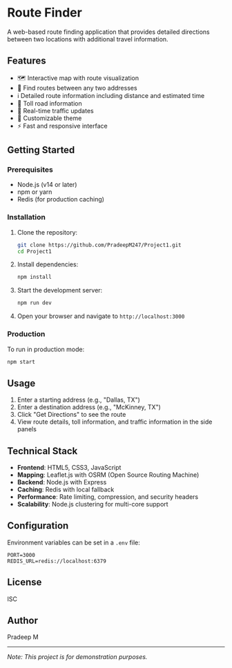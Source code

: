 # Route Finder

A web-based route finding application that provides detailed directions between two locations with additional travel information.

## Features

- 🗺️ Interactive map with route visualization
- 📍 Find routes between any two addresses
- ℹ️ Detailed route information including distance and estimated time
- 🚗 Toll road information
- 🚦 Real-time traffic updates
- 🎨 Customizable theme
- ⚡ Fast and responsive interface

## Getting Started

### Prerequisites

- Node.js (v14 or later)
- npm or yarn
- Redis (for production caching)

### Installation

1. Clone the repository:
   ```bash
   git clone https://github.com/PradeepM247/Project1.git
   cd Project1
   ```

2. Install dependencies:
   ```bash
   npm install
   ```

3. Start the development server:
   ```bash
   npm run dev
   ```

4. Open your browser and navigate to `http://localhost:3000`

### Production

To run in production mode:

```bash
npm start
```

## Usage

1. Enter a starting address (e.g., "Dallas, TX")
2. Enter a destination address (e.g., "McKinney, TX")
3. Click "Get Directions" to see the route
4. View route details, toll information, and traffic information in the side panels

## Technical Stack

- **Frontend**: HTML5, CSS3, JavaScript
- **Mapping**: Leaflet.js with OSRM (Open Source Routing Machine)
- **Backend**: Node.js with Express
- **Caching**: Redis with local fallback
- **Performance**: Rate limiting, compression, and security headers
- **Scalability**: Node.js clustering for multi-core support

## Configuration

Environment variables can be set in a `.env` file:

```
PORT=3000
REDIS_URL=redis://localhost:6379
```

## License

ISC

## Author

Pradeep M

---

*Note: This project is for demonstration purposes.*
